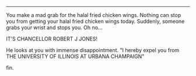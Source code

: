 ------------------------------------------------------------------------------------------------------------------------

You make a mad grab for the halal fried chicken wings. Nothing can stop you from getting your halal fried chicken wings
today. Suddenly, someone grabs your wrist and stops you. Oh no...

IT'S CHANCELLOR ROBERT J JONES!

He looks at you with immense disappointment. "I hereby expel you from THE UNIVERSITY OF ILLINOIS AT URBANA CHAMPAIGN"

fin.  
